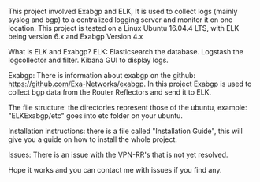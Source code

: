 This project involved Exabgp and ELK, It is used to collect logs (mainly syslog and bgp) to a centralized logging server and monitor it on one location. This project is tested on a Linux Ubuntu 16.04.4 LTS, with ELK being version 6.x and Exabgp Version 4.x

What is ELK and Exabgp?
ELK:
Elasticsearch the database. 
Logstash the logcollector and filter.
Kibana GUI to display logs.

Exabgp:
There is information about exabgp on the github: https://github.com/Exa-Networks/exabgp.
In this project Exabgp is used to collect bgp data from the Router Reflectors and send it to ELK.

The file structure:
the directories represent those of the ubuntu, example: "ELKExabgp/etc" goes into etc folder on your ubuntu. 

Installation instructions:
there is a file called "Installation Guide", this will give you a guide on how to install the whole project.

Issues:
There is an issue with the VPN-RR's that is not yet resolved.

Hope it works and you can contact me with issues if you find any.